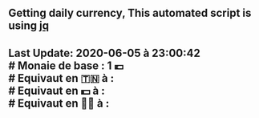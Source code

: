 ## Getting daily currency, This automated script is using [jq](https://stedolan.github.io/jq/)
## Last Update:  2020-06-05 à 23:00:42 </br># Monaie de base : 1 💶 </br> # Equivaut en 🇹🇳 à :  </br> # Equivaut en 💵 à : </br> # Equivaut en 🐱‍💻 à : 

